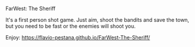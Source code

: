 FarWest: The Sheriff

It's a first person shot game. 
Just aim, shoot the bandits and save the town, but you need to be fast or the enemies will shoot you.


Enjoy: https://flavio-pestana.github.io/FarWest-The-Sheriff/
